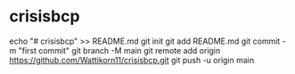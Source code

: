 # crisisbcp
echo "# crisisbcp" >> README.md
git init
git add README.md
git commit -m "first commit"
git branch -M main
git remote add origin https://github.com/Wattikorn11/crisisbcp.git
git push -u origin main
